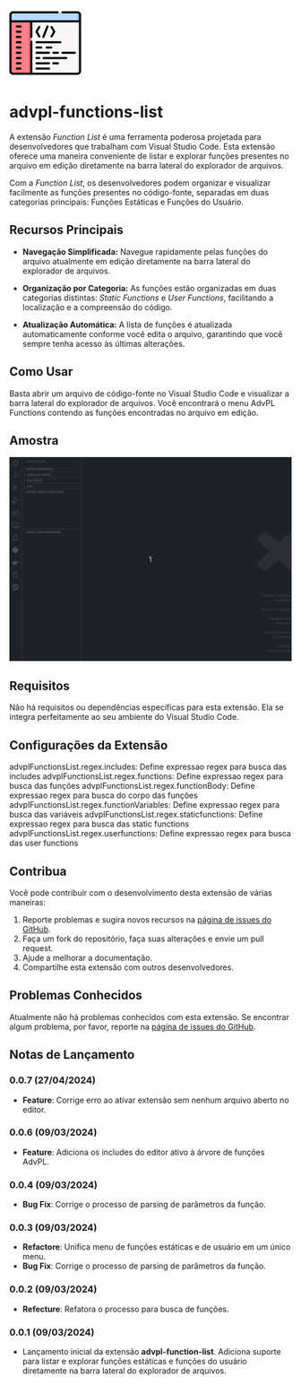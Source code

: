 ![icon](images/icon.png)

# advpl-functions-list

A extensão *Function List* é uma ferramenta poderosa projetada para desenvolvedores que trabalham com Visual Studio Code. Esta extensão oferece uma maneira conveniente de listar e explorar funções presentes no arquivo em edição diretamente na barra lateral do explorador de arquivos.

Com a *Function List*, os desenvolvedores podem organizar e visualizar facilmente as funções presentes no código-fonte, separadas em duas categorias principais: Funções Estáticas e Funções do Usuário.

## Recursos Principais

- **Navegação Simplificada:** Navegue rapidamente pelas funções do arquivo atualmente em edição diretamente na barra lateral do explorador de arquivos.
  
- **Organização por Categoria:** As funções estão organizadas em duas categorias distintas: *Static Functions* e *User Functions*, facilitando a localização e a compreensão do código.
  
- **Atualização Automática:** A lista de funções é atualizada automaticamente conforme você edita o arquivo, garantindo que você sempre tenha acesso às últimas alterações.

## Como Usar

Basta abrir um arquivo de código-fonte no Visual Studio Code e visualizar a barra lateral do explorador de arquivos. Você encontrará o menu AdvPL Functions contendo as funções encontradas no arquivo em edição.

## Amostra

![gif-sample](images/sample.gif)

## Requisitos

Não há requisitos ou dependências específicas para esta extensão. Ela se integra perfeitamente ao seu ambiente do Visual Studio Code.

## Configurações da Extensão

advplFunctionsList.regex.includes: Define expressao regex para busca das includes
advplFunctionsList.regex.functions: Define expressao regex para busca das funções
advplFunctionsList.regex.functionBody: Define expressao regex para busca do corpo das funções
advplFunctionsList.regex.functionVariables: Define expressao regex para busca das variáveis
advplFunctionsList.regex.staticfunctions: Define expressao regex para busca das static functions
advplFunctionsList.regex.userfunctions: Define expressao regex para busca das user functions

## Contribua

Você pode contribuir com o desenvolvimento desta extensão de várias maneiras:

1. Reporte problemas e sugira novos recursos na [página de issues do GitHub](https://github.com/juliansantosinfo/advpl-functions-list/issues).
2. Faça um fork do repositório, faça suas alterações e envie um pull request.
3. Ajude a melhorar a documentação.
4. Compartilhe esta extensão com outros desenvolvedores.

## Problemas Conhecidos

Atualmente não há problemas conhecidos com esta extensão. Se encontrar algum problema, por favor, reporte na [página de issues do GitHub](https://github.com/juliansantosinfo/advpl-functions-list/issues).

## Notas de Lançamento


### 0.0.7 (27/04/2024)
* __Feature__: Corrige erro ao ativar extensão sem nenhum arquivo aberto no editor.

### 0.0.6 (09/03/2024)
* __Feature__: Adiciona os includes do editor ativo à árvore de funções AdvPL.

### 0.0.4 (09/03/2024)
* __Bug Fix__: Corrige o processo de parsing de parâmetros da função.

### 0.0.3 (09/03/2024)
* __Refactore__: Unifica menu de funções estáticas e de usuário em um único menu.
* __Bug Fix__: Corrige o processo de parsing de parâmetros da função.

### 0.0.2 (09/03/2024)
* __Refecture__: Refatora o processo para busca de funções.

### 0.0.1 (09/03/2024)
* Lançamento inicial da extensão **advpl-function-list**. Adiciona suporte para listar e explorar funções estáticas e funções do usuário diretamente na barra lateral do explorador de arquivos.

